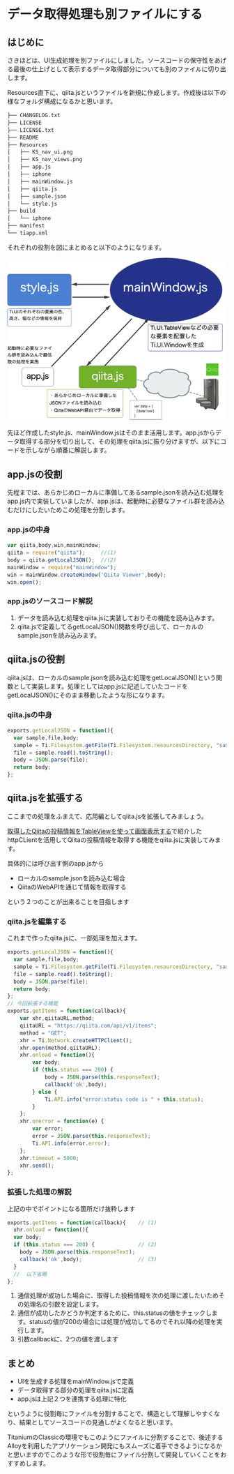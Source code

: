 # データ取得処理も別ファイルにする

## はじめに

さきほどは、UI生成処理を別ファイルにしました。ソースコードの保守性をあげる最後の仕上げとして表示するデータ取得部分についても別のファイルに切り出します。

Resources直下に、qiita.jsというファイルを新規に作成します。作成後は以下の様なフォルダ構成になるかと思います。

```sh
├── CHANGELOG.txt
├── LICENSE
├── LICENSE.txt
├── README
├── Resources
│   ├── KS_nav_ui.png
│   ├── KS_nav_views.png
│   ├── app.js
│   ├── iphone
│   ├── mainWindow.js
│   ├── qiita.js
│   ├── sample.json
│   └── style.js
├── build
│   └── iphone
├── manifest
└── tiapp.xml
```


それぞれの役割を図にまとめると以下のようになります。

![](../../image/TitaniumClassicAdvance-fileSeparate-defineModel-overview.png)


先ほど作成したstyle.js、mainWindow.jsはそのまま活用します。app.jsからデータ取得する部分を切り出して、その処理をqiita.jsに振り分けますが、以下にコードを示しながら順番に解説します。

## app.jsの役割

先程までは、あらかじめローカルに準備してあるsample.jsonを読み込む処理をapp.js内で実装していましたが、app.jsは、起動時に必要なファイル群を読み込むだけにしたいためこの処理を分割します。


### app.jsの中身

```javascript
var qiita,body,win,mainWindow;
qiita = require("qiita");     //(1)
body = qiita.getLocalJSON();  //(2)
mainWindow = require("mainWindow");
win = mainWindow.createWindow('Qiita Viewer',body);
win.open();
```

### app.jsのソースコード解説

1. データを読み込む処理をqiita.jsに実装しておりその機能を読み込みます。
2. qiita.jsで定義してるgetLocalJSON()関数を呼び出して、ローカルのsample.jsonを読み込みます。

## qiita.jsの役割

qiita.jsは、ローカルのsample.jsonを読み込む処理をgetLocalJSON()という関数として実装します。処理としてはapp.jsに記述していたコードをgetLocalJSON()にそのまま移動したような形になります。

### qiita.jsの中身

```javascript
exports.getLocalJSON = function(){
  var sample,file,body;
  sample = Ti.Filesystem.getFile(Ti.Filesystem.resourcesDirectory, "sample.json");
  file = sample.read().toString();
  body = JSON.parse(file);
  return body;
}; 
```

## qiita.jsを拡張する

ここまでの処理をふまえて、応用編としてqiita.jsを拡張してみましょう。

[取得したQiitaの投稿情報をTableViewを使って画面表示する](TitaniumClassic/httpclient/withTableView.html)で紹介したhttpCLientを活用してQiitaの投稿情報を取得する機能をqiita.jsに実装してみます。

具体的には呼び出す側のapp.jsから

- ローカルのsample.jsonを読み込む場合
- QiitaのWebAPIを通じて情報を取得する

という２つのことが出来ることを目指します

### qiita.jsを編集する

これまで作ったqiita.jsに、一部処理を加えます。

```javascript
exports.getLocalJSON = function(){
  var sample,file,body;
  sample = Ti.Filesystem.getFile(Ti.Filesystem.resourcesDirectory, "sample.json");
  file = sample.read().toString();
  body = JSON.parse(file);
  return body;
};
// 今回拡張する機能
exports.getItems = function(callback){
	var xhr,qiitaURL,method;
	qiitaURL = "https://qiita.com/api/v1/items";
	method = "GET";
	xhr = Ti.Network.createHTTPClient();
	xhr.open(method,qiitaURL);
	xhr.onload = function(){
		var body;
		if (this.status === 200) {
			body = JSON.parse(this.responseText);
			callback('ok',body);
		} else {
			Ti.API.info("error:status code is " + this.status);
		}
	};
	xhr.onerror = function(e) {
		var error;
		error = JSON.parse(this.responseText);
		Ti.API.info(error.error);
	};
	xhr.timeout = 5000;
	xhr.send();
};
```

### 拡張した処理の解説

上記の中でポイントになる箇所だけ抜粋します

```javascript
exports.getItems = function(callback){    // (1)
  xhr.onload = function(){
  var body;
  if (this.status === 200) {              // (2)
    body = JSON.parse(this.responseText);
    callback('ok',body);                  // (3)
  }
  //  以下省略 
};
```

1. 通信処理が成功した場合に、取得した投稿情報を次の処理に渡したいためその処理名の引数を設定します。
2. 通信が成功したかどうか判定するために、this.statusの値をチェックします。statusの値が200の場合には処理が成功してるのでそれ以降の処理を実行します。
3. 引数callbackに、2つの値を渡します

## まとめ

- UIを生成する処理をmainWindow.jsで定義
- データ取得する部分の処理をqiita.jsに定義
- app.jsは上記２つを連携する処理に特化

というように役割毎にファイルを分割することで、構造として理解しやすくなり、結果としてソースコードの見通しがよくなると思います。

TitaniumのClassicの環境でもこのようにファイルに分割することで、後述するAlloyを利用したアプリケーション開発にもスムーズに着手できるようになるかと思いますのでこのような形で役割毎にファイル分割して開発していくことをおすすめします。
